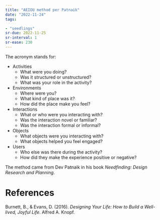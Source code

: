 ```yaml
---
title: "AEIOU method per Patnaik"
date: "2022-11-24"
tags:

- "seedlings"
sr-due: 2022-11-25
sr-interval: 1
sr-ease: 230
---
```

The acronym stands for:
- Activities
	- What were you doing?
	- Was it structured or unstructured?
	- What was your role in the activity?
- Environments
	- Where were you?
	- What kind of place was it?
	- How did the place make you feel?
- Interactions
	- What or who were you interacting with?
	- Was the interaction novel or familiar?
	- Was the interaction formal or informal?
- Objects
	- What objects were you interacting with?
	- What objects helped you feel engaged?
- Users
	- Who else was there during the activity?
	- How did they make the experience positive or negative?

The method came from Dev Patnaik in his book *Needfinding: Design Research and Planning*.

# References

Burnett, B., & Evans, D. (2016). _Designing Your Life: How to Build a Well-lived, Joyful Life_. Alfred A. Knopf.